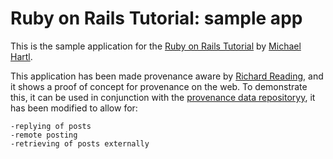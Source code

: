 # Ruby on Rails Tutorial: sample app

This is the sample application for the [Ruby on Rails Tutorial](http://railstutorial.org/) by [Michael Hartl](http://michaelhartl.com/).

This application has been made provenance aware by [Richard Reading](http://github.com/readingr/), and it shows a proof of concept for provenance on the web. To demonstrate this, it can be used in conjunction with the [provenance data repositoryy](http://github.com/readingr/provenance), it has been modified to allow for:

	-replying of posts
	-remote posting
	-retrieving of posts externally 
